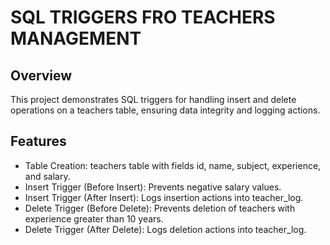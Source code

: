 # SQL TRIGGERS FRO TEACHERS MANAGEMENT

## Overview

This project demonstrates SQL triggers for handling insert and delete operations on a teachers table, ensuring data integrity and logging actions.

## Features

* Table Creation: teachers table with fields id, name, subject, experience, and salary.
* Insert Trigger (Before Insert): Prevents negative salary values.
* Insert Trigger (After Insert): Logs insertion actions into teacher_log.
* Delete Trigger (Before Delete): Prevents deletion of teachers with experience greater than 10 years.
* Delete Trigger (After Delete): Logs deletion actions into teacher_log.

